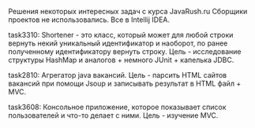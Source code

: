 Решения некоторых интересных задач с курса JavaRush.ru
Сборщики проектов не использовались.
Все в Intellij IDEA.

task3310:
Shortener - это класс, который может для любой строки вернуть некий уникальный идентификатор и наоборот, по ранее полученному идентификатору вернуть строку.
Цель - исследование структуры HashMap и аналогов + немного JUnit + капелька JDBC.

task2810:
Агрегатор java вакансий.
Цель - парсить HTML сайтов вакансий при помощи Jsoup и записывать результат в HTML файл + MVC.

task3608:
Консольное приложение, которое показывает список пользователей и что-то делает с ними.
Цель - изучение MVC.